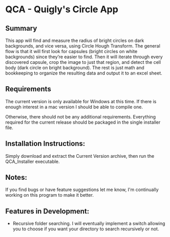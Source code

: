 # QCA - Quigly's Circle App

## Summary
This app will find and measure the radius of bright circles on dark backgrounds, and vice versa, using Circle Hough Transform. The general flow is that it will first look for capsules (bright circles on white backgrounds) since they’re easier to find. Then it will iterate through every discovered capsule, crop the image to just that region, and detect the cell body (dark circle on bright background). The rest is just math and bookkeeping to organize the resulting data and output it to an excel sheet.

## Requirements
The current version is only available for Windows at this time. If there is enough interest in a mac version I should be able to compile one.

Otherwise, there should not be any additional requirements. Everything required for the current release should be packaged in the single installer file.

## Installation Instructions:
Simply download and extract the Current Version archive, then run the QCA_Installer executable.

## Notes:
If you find bugs or have feature suggestions let me know, I'm continually working on this program to make it better.

## Features in Development:
- Recursive folder searching. I will eventually implement a switch allowing you to choose if you want your directory to search recursively or not.
